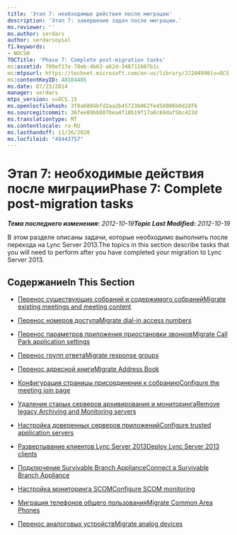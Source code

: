 ```yaml
---
title: 'Этап 7: необходимые действия после миграции'
description: 'Этап 7: завершение задач после миграции.'
ms.reviewer: ''
ms.author: serdars
author: serdarsoysal
f1.keywords:
- NOCSH
TOCTitle: 'Phase 7: Complete post-migration tasks'
ms:assetid: 709ef27e-78eb-4b63-a62d-348711687b1c
ms:mtpsurl: https://technet.microsoft.com/en-us/library/JJ204998(v=OCS.15)
ms:contentKeyID: 48184485
ms.date: 07/23/2014
manager: serdars
mtps_version: v=OCS.15
ms.openlocfilehash: 3f8a6804bfd2aa2b45723b062fe458006b0d2df6
ms.sourcegitcommit: 36fee89bb887bea4f18b19f17a8c69daf5bc423d
ms.translationtype: MT
ms.contentlocale: ru-RU
ms.lasthandoff: 11/26/2020
ms.locfileid: "49443757"
---
```

# <a name="phase-7-complete-post-migration-tasks"></a><span data-ttu-id="8b499-103">Этап 7: необходимые действия после миграции</span><span class="sxs-lookup"><span data-stu-id="8b499-103">Phase 7: Complete post-migration tasks</span></span>

<div data-xmlns="http://www.w3.org/1999/xhtml">

<div class="topic" data-xmlns="http://www.w3.org/1999/xhtml" data-msxsl="urn:schemas-microsoft-com:xslt" data-cs="https://msdn.microsoft.com/">

<div data-asp="https://msdn2.microsoft.com/asp">



</div>

<div id="mainSection">

<div id="mainBody"><span data-ttu-id="8b499-104">

<span> </span></span><span class="sxs-lookup"><span data-stu-id="8b499-104">

<span> </span></span></span>

<span data-ttu-id="8b499-105">_**Тема последнего изменения:** 2012-10-19_</span><span class="sxs-lookup"><span data-stu-id="8b499-105">_**Topic Last Modified:** 2012-10-19_</span></span>

<span data-ttu-id="8b499-106">В этом разделе описаны задачи, которые необходимо выполнить после перехода на Lync Server 2013.</span><span class="sxs-lookup"><span data-stu-id="8b499-106">The topics in this section describe tasks that you will need to perform after you have completed your migration to Lync Server 2013.</span></span>

<div>

## <a name="in-this-section"></a><span data-ttu-id="8b499-107">Содержание</span><span class="sxs-lookup"><span data-stu-id="8b499-107">In This Section</span></span>

  - [<span data-ttu-id="8b499-108">Перенос существующих собраний и содержимого собраний</span><span class="sxs-lookup"><span data-stu-id="8b499-108">Migrate existing meetings and meeting content</span></span>](migrate-existing-meetings-and-meeting-content.md)

  - [<span data-ttu-id="8b499-109">Перенос номеров доступа</span><span class="sxs-lookup"><span data-stu-id="8b499-109">Migrate dial-in access numbers</span></span>](migrate-dial-in-access-numbers.md)

  - [<span data-ttu-id="8b499-110">Перенос параметров приложения приостановки звонков</span><span class="sxs-lookup"><span data-stu-id="8b499-110">Migrate Call Park application settings</span></span>](migrate-call-park-application-settings.md)

  - [<span data-ttu-id="8b499-111">Перенос групп ответа</span><span class="sxs-lookup"><span data-stu-id="8b499-111">Migrate response groups</span></span>](migrate-response-groups.md)

  - [<span data-ttu-id="8b499-112">Перенос адресной книги</span><span class="sxs-lookup"><span data-stu-id="8b499-112">Migrate Address Book</span></span>](migrate-address-book.md)

  - [<span data-ttu-id="8b499-113">Конфигурация страницы присоединения к собранию</span><span class="sxs-lookup"><span data-stu-id="8b499-113">Configure the meeting join page</span></span>](configure-the-meeting-join-page.md)

  - [<span data-ttu-id="8b499-114">Удаление старых серверов архивирования и мониторинга</span><span class="sxs-lookup"><span data-stu-id="8b499-114">Remove legacy Archiving and Monitoring servers</span></span>](remove-legacy-archiving-and-monitoring-servers.md)

  - [<span data-ttu-id="8b499-115">Настройка доверенных серверов приложений</span><span class="sxs-lookup"><span data-stu-id="8b499-115">Configure trusted application servers</span></span>](configure-trusted-application-servers.md)

  - [<span data-ttu-id="8b499-116">Развертывание клиентов Lync Server 2013</span><span class="sxs-lookup"><span data-stu-id="8b499-116">Deploy Lync Server 2013 clients</span></span>](deploy-lync-server-2013-clients.md)

  - [<span data-ttu-id="8b499-117">Подключение Survivable Branch Appliance</span><span class="sxs-lookup"><span data-stu-id="8b499-117">Connect a Survivable Branch Appliance</span></span>](connect-a-survivable-branch-appliance.md)

  - [<span data-ttu-id="8b499-118">Настройка мониторинга SCOM</span><span class="sxs-lookup"><span data-stu-id="8b499-118">Configure SCOM monitoring</span></span>](configure-scom-monitoring.md)

  - [<span data-ttu-id="8b499-119">Миграция телефонов общего пользования</span><span class="sxs-lookup"><span data-stu-id="8b499-119">Migrate Common Area Phones</span></span>](migrate-common-area-phones.md)

  - [<span data-ttu-id="8b499-120">Перенос аналоговых устройств</span><span class="sxs-lookup"><span data-stu-id="8b499-120">Migrate analog devices</span></span>](migrate-analog-devices.md)

<span data-ttu-id="8b499-121"></div>

</div>

<span> </span>

</div>

</div>

</span><span class="sxs-lookup"><span data-stu-id="8b499-121"></div>

</div>

<span> </span>

</div>

</div>

</span></span></div>

